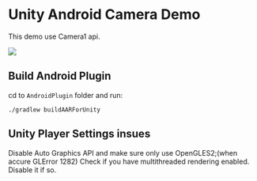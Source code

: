 # Unity Android Camera Demo

This demo use Camera1 api.

![](./screenshot.png)



## Build Android Plugin

cd to `AndroidPlugin` folder and run:

```
./gradlew buildAARForUnity
```
## Unity Player Settings insues
Disable Auto Graphics API and make sure only use OpenGLES2;(when accure GLError 1282)
Check if you have multithreaded rendering enabled. Disable it if so. 
